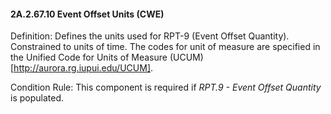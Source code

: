 #### 2A.2.67.10 Event Offset Units (CWE)

Definition: Defines the units used for RPT-9 (Event Offset Quantity). Constrained to units of time. The codes for unit of measure are specified in the Unified Code for Units of Measure (UCUM) [http://aurora.rg.iupui.edu/UCUM].

Condition Rule: This component is required if _RPT.9 - Event Offset Quantity_ is populated.

